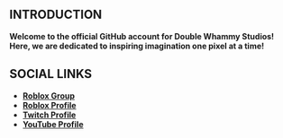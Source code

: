 ## INTRODUCTION
**Welcome to the official GitHub account for Double Whammy Studios! Here, we are dedicated to inspiring imagination one pixel at a time!**

## SOCIAL LINKS
- **[Roblox Group](https://www.roblox.com/groups/14428521)**
- **[Roblox Profile](https://www.roblox.com/users/136555894)**
- **[Twitch Profile](https://www.twitch.tv/doublewhammystudios)**
- **[YouTube Profile](https://www.youtube.com/@doublewhammystudios)**

